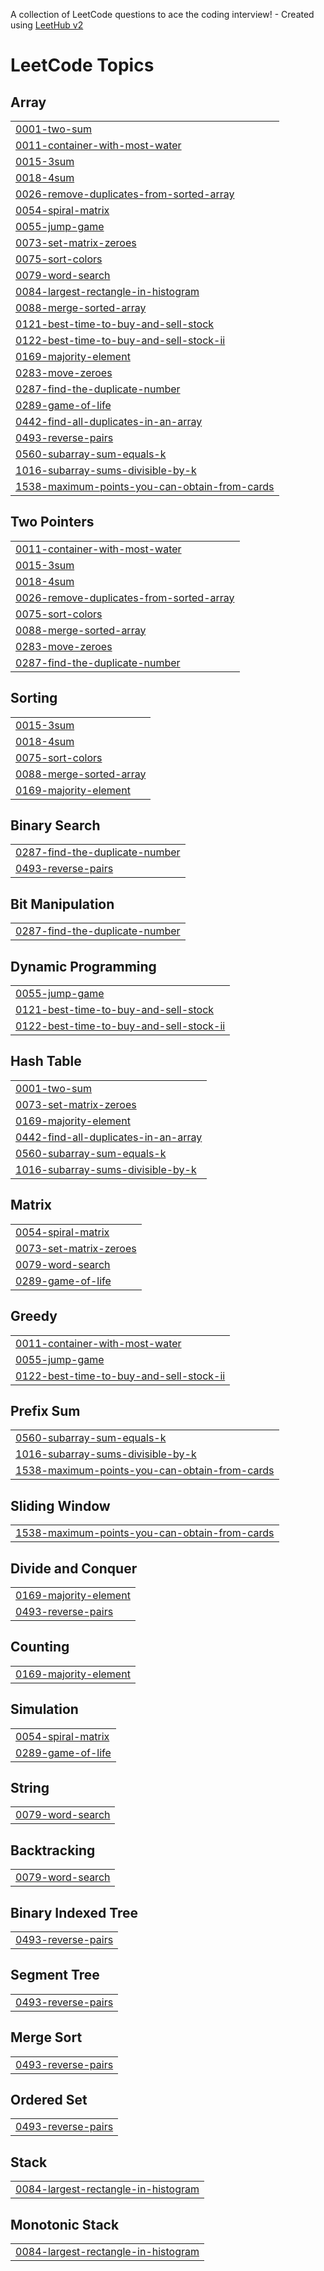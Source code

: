 A collection of LeetCode questions to ace the coding interview! - Created using [LeetHub v2](https://github.com/arunbhardwaj/LeetHub-2.0)
<!---LeetCode Topics Start-->
# LeetCode Topics
## Array
|  |
| ------- |
| [0001-two-sum](https://github.com/FarhanaK22/-CrackYourPlacement/tree/master/0001-two-sum) |
| [0011-container-with-most-water](https://github.com/FarhanaK22/-CrackYourPlacement/tree/master/0011-container-with-most-water) |
| [0015-3sum](https://github.com/FarhanaK22/-CrackYourPlacement/tree/master/0015-3sum) |
| [0018-4sum](https://github.com/FarhanaK22/-CrackYourPlacement/tree/master/0018-4sum) |
| [0026-remove-duplicates-from-sorted-array](https://github.com/FarhanaK22/-CrackYourPlacement/tree/master/0026-remove-duplicates-from-sorted-array) |
| [0054-spiral-matrix](https://github.com/FarhanaK22/-CrackYourPlacement/tree/master/0054-spiral-matrix) |
| [0055-jump-game](https://github.com/FarhanaK22/-CrackYourPlacement/tree/master/0055-jump-game) |
| [0073-set-matrix-zeroes](https://github.com/FarhanaK22/-CrackYourPlacement/tree/master/0073-set-matrix-zeroes) |
| [0075-sort-colors](https://github.com/FarhanaK22/-CrackYourPlacement/tree/master/0075-sort-colors) |
| [0079-word-search](https://github.com/FarhanaK22/-CrackYourPlacement/tree/master/0079-word-search) |
| [0084-largest-rectangle-in-histogram](https://github.com/FarhanaK22/-CrackYourPlacement/tree/master/0084-largest-rectangle-in-histogram) |
| [0088-merge-sorted-array](https://github.com/FarhanaK22/-CrackYourPlacement/tree/master/0088-merge-sorted-array) |
| [0121-best-time-to-buy-and-sell-stock](https://github.com/FarhanaK22/-CrackYourPlacement/tree/master/0121-best-time-to-buy-and-sell-stock) |
| [0122-best-time-to-buy-and-sell-stock-ii](https://github.com/FarhanaK22/-CrackYourPlacement/tree/master/0122-best-time-to-buy-and-sell-stock-ii) |
| [0169-majority-element](https://github.com/FarhanaK22/-CrackYourPlacement/tree/master/0169-majority-element) |
| [0283-move-zeroes](https://github.com/FarhanaK22/-CrackYourPlacement/tree/master/0283-move-zeroes) |
| [0287-find-the-duplicate-number](https://github.com/FarhanaK22/-CrackYourPlacement/tree/master/0287-find-the-duplicate-number) |
| [0289-game-of-life](https://github.com/FarhanaK22/-CrackYourPlacement/tree/master/0289-game-of-life) |
| [0442-find-all-duplicates-in-an-array](https://github.com/FarhanaK22/-CrackYourPlacement/tree/master/0442-find-all-duplicates-in-an-array) |
| [0493-reverse-pairs](https://github.com/FarhanaK22/-CrackYourPlacement/tree/master/0493-reverse-pairs) |
| [0560-subarray-sum-equals-k](https://github.com/FarhanaK22/-CrackYourPlacement/tree/master/0560-subarray-sum-equals-k) |
| [1016-subarray-sums-divisible-by-k](https://github.com/FarhanaK22/-CrackYourPlacement/tree/master/1016-subarray-sums-divisible-by-k) |
| [1538-maximum-points-you-can-obtain-from-cards](https://github.com/FarhanaK22/-CrackYourPlacement/tree/master/1538-maximum-points-you-can-obtain-from-cards) |
## Two Pointers
|  |
| ------- |
| [0011-container-with-most-water](https://github.com/FarhanaK22/-CrackYourPlacement/tree/master/0011-container-with-most-water) |
| [0015-3sum](https://github.com/FarhanaK22/-CrackYourPlacement/tree/master/0015-3sum) |
| [0018-4sum](https://github.com/FarhanaK22/-CrackYourPlacement/tree/master/0018-4sum) |
| [0026-remove-duplicates-from-sorted-array](https://github.com/FarhanaK22/-CrackYourPlacement/tree/master/0026-remove-duplicates-from-sorted-array) |
| [0075-sort-colors](https://github.com/FarhanaK22/-CrackYourPlacement/tree/master/0075-sort-colors) |
| [0088-merge-sorted-array](https://github.com/FarhanaK22/-CrackYourPlacement/tree/master/0088-merge-sorted-array) |
| [0283-move-zeroes](https://github.com/FarhanaK22/-CrackYourPlacement/tree/master/0283-move-zeroes) |
| [0287-find-the-duplicate-number](https://github.com/FarhanaK22/-CrackYourPlacement/tree/master/0287-find-the-duplicate-number) |
## Sorting
|  |
| ------- |
| [0015-3sum](https://github.com/FarhanaK22/-CrackYourPlacement/tree/master/0015-3sum) |
| [0018-4sum](https://github.com/FarhanaK22/-CrackYourPlacement/tree/master/0018-4sum) |
| [0075-sort-colors](https://github.com/FarhanaK22/-CrackYourPlacement/tree/master/0075-sort-colors) |
| [0088-merge-sorted-array](https://github.com/FarhanaK22/-CrackYourPlacement/tree/master/0088-merge-sorted-array) |
| [0169-majority-element](https://github.com/FarhanaK22/-CrackYourPlacement/tree/master/0169-majority-element) |
## Binary Search
|  |
| ------- |
| [0287-find-the-duplicate-number](https://github.com/FarhanaK22/-CrackYourPlacement/tree/master/0287-find-the-duplicate-number) |
| [0493-reverse-pairs](https://github.com/FarhanaK22/-CrackYourPlacement/tree/master/0493-reverse-pairs) |
## Bit Manipulation
|  |
| ------- |
| [0287-find-the-duplicate-number](https://github.com/FarhanaK22/-CrackYourPlacement/tree/master/0287-find-the-duplicate-number) |
## Dynamic Programming
|  |
| ------- |
| [0055-jump-game](https://github.com/FarhanaK22/-CrackYourPlacement/tree/master/0055-jump-game) |
| [0121-best-time-to-buy-and-sell-stock](https://github.com/FarhanaK22/-CrackYourPlacement/tree/master/0121-best-time-to-buy-and-sell-stock) |
| [0122-best-time-to-buy-and-sell-stock-ii](https://github.com/FarhanaK22/-CrackYourPlacement/tree/master/0122-best-time-to-buy-and-sell-stock-ii) |
## Hash Table
|  |
| ------- |
| [0001-two-sum](https://github.com/FarhanaK22/-CrackYourPlacement/tree/master/0001-two-sum) |
| [0073-set-matrix-zeroes](https://github.com/FarhanaK22/-CrackYourPlacement/tree/master/0073-set-matrix-zeroes) |
| [0169-majority-element](https://github.com/FarhanaK22/-CrackYourPlacement/tree/master/0169-majority-element) |
| [0442-find-all-duplicates-in-an-array](https://github.com/FarhanaK22/-CrackYourPlacement/tree/master/0442-find-all-duplicates-in-an-array) |
| [0560-subarray-sum-equals-k](https://github.com/FarhanaK22/-CrackYourPlacement/tree/master/0560-subarray-sum-equals-k) |
| [1016-subarray-sums-divisible-by-k](https://github.com/FarhanaK22/-CrackYourPlacement/tree/master/1016-subarray-sums-divisible-by-k) |
## Matrix
|  |
| ------- |
| [0054-spiral-matrix](https://github.com/FarhanaK22/-CrackYourPlacement/tree/master/0054-spiral-matrix) |
| [0073-set-matrix-zeroes](https://github.com/FarhanaK22/-CrackYourPlacement/tree/master/0073-set-matrix-zeroes) |
| [0079-word-search](https://github.com/FarhanaK22/-CrackYourPlacement/tree/master/0079-word-search) |
| [0289-game-of-life](https://github.com/FarhanaK22/-CrackYourPlacement/tree/master/0289-game-of-life) |
## Greedy
|  |
| ------- |
| [0011-container-with-most-water](https://github.com/FarhanaK22/-CrackYourPlacement/tree/master/0011-container-with-most-water) |
| [0055-jump-game](https://github.com/FarhanaK22/-CrackYourPlacement/tree/master/0055-jump-game) |
| [0122-best-time-to-buy-and-sell-stock-ii](https://github.com/FarhanaK22/-CrackYourPlacement/tree/master/0122-best-time-to-buy-and-sell-stock-ii) |
## Prefix Sum
|  |
| ------- |
| [0560-subarray-sum-equals-k](https://github.com/FarhanaK22/-CrackYourPlacement/tree/master/0560-subarray-sum-equals-k) |
| [1016-subarray-sums-divisible-by-k](https://github.com/FarhanaK22/-CrackYourPlacement/tree/master/1016-subarray-sums-divisible-by-k) |
| [1538-maximum-points-you-can-obtain-from-cards](https://github.com/FarhanaK22/-CrackYourPlacement/tree/master/1538-maximum-points-you-can-obtain-from-cards) |
## Sliding Window
|  |
| ------- |
| [1538-maximum-points-you-can-obtain-from-cards](https://github.com/FarhanaK22/-CrackYourPlacement/tree/master/1538-maximum-points-you-can-obtain-from-cards) |
## Divide and Conquer
|  |
| ------- |
| [0169-majority-element](https://github.com/FarhanaK22/-CrackYourPlacement/tree/master/0169-majority-element) |
| [0493-reverse-pairs](https://github.com/FarhanaK22/-CrackYourPlacement/tree/master/0493-reverse-pairs) |
## Counting
|  |
| ------- |
| [0169-majority-element](https://github.com/FarhanaK22/-CrackYourPlacement/tree/master/0169-majority-element) |
## Simulation
|  |
| ------- |
| [0054-spiral-matrix](https://github.com/FarhanaK22/-CrackYourPlacement/tree/master/0054-spiral-matrix) |
| [0289-game-of-life](https://github.com/FarhanaK22/-CrackYourPlacement/tree/master/0289-game-of-life) |
## String
|  |
| ------- |
| [0079-word-search](https://github.com/FarhanaK22/-CrackYourPlacement/tree/master/0079-word-search) |
## Backtracking
|  |
| ------- |
| [0079-word-search](https://github.com/FarhanaK22/-CrackYourPlacement/tree/master/0079-word-search) |
## Binary Indexed Tree
|  |
| ------- |
| [0493-reverse-pairs](https://github.com/FarhanaK22/-CrackYourPlacement/tree/master/0493-reverse-pairs) |
## Segment Tree
|  |
| ------- |
| [0493-reverse-pairs](https://github.com/FarhanaK22/-CrackYourPlacement/tree/master/0493-reverse-pairs) |
## Merge Sort
|  |
| ------- |
| [0493-reverse-pairs](https://github.com/FarhanaK22/-CrackYourPlacement/tree/master/0493-reverse-pairs) |
## Ordered Set
|  |
| ------- |
| [0493-reverse-pairs](https://github.com/FarhanaK22/-CrackYourPlacement/tree/master/0493-reverse-pairs) |
## Stack
|  |
| ------- |
| [0084-largest-rectangle-in-histogram](https://github.com/FarhanaK22/-CrackYourPlacement/tree/master/0084-largest-rectangle-in-histogram) |
## Monotonic Stack
|  |
| ------- |
| [0084-largest-rectangle-in-histogram](https://github.com/FarhanaK22/-CrackYourPlacement/tree/master/0084-largest-rectangle-in-histogram) |
<!---LeetCode Topics End-->